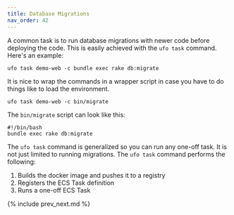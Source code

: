 ```yaml
---
title: Database Migrations
nav_order: 42
---
```


A common task is to run database migrations with newer code before deploying the code. This is easily achieved with the `ufo task` command. Here's an example:

    ufo task demo-web -c bundle exec rake db:migrate

It is nice to wrap the commands in a wrapper script in case you have to do things like to load the environment.

    ufo task demo-web -c bin/migrate

The `bin/migrate` script can look like this:

    #!/bin/bash
    bundle exec rake db:migrate

The `ufo task` command is generalized so you can run any one-off task. It is not just limited to running migrations. The `ufo task` command performs the following:

1. Builds the docker image and pushes it to a registry
2. Registers the ECS Task definition
3. Runs a one-off ECS Task

{% include prev_next.md %}
